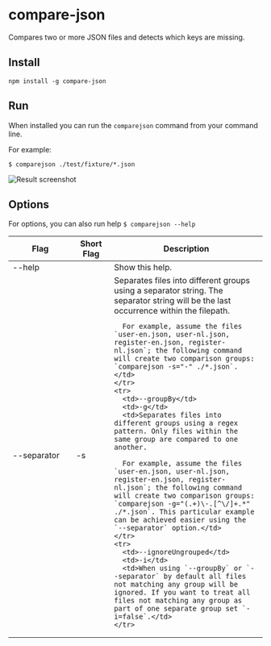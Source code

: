 # compare-json

Compares two or more JSON files and detects which keys are missing.

## Install

```
npm install -g compare-json
```

## Run

When installed you can run the `comparejson` command from your command line.

For example:

```
$ comparejson ./test/fixture/*.json
```

![Result screenshot](https://github.com/nolemmings/compare-json/blob/master/screenshot.png?raw=true)

## Options

For options, you can also run help `$ comparejson --help`

<table>
  <thead>
    <tr>
      <th width="25%">Flag</th>
      <th width="15%">Short Flag</th>
      <th>Description</th>
    </tr>
  </thead>
  <tbody>
    <tr>
      <td>--help</td>
      <td></td>
      <td>Show this help.</td>
    </tr>
    <tr>
      <td>--separator</td>
      <td>-s</td>
      <td>Separates files into different groups using a separator string. The separator string will be the last occurrence within the filepath.

      For example, assume the files `user-en.json, user-nl.json, register-en.json, register-nl.json`; the following command will create two comparison groups: `comparejson -s="-" ./*.json`.</td>
    </tr>
    <tr>
      <td>--groupBy</td>
      <td>-g</td>
      <td>Separates files into different groups using a regex pattern. Only files within the same group are compared to one another.

      For example, assume the files `user-en.json, user-nl.json, register-en.json, register-nl.json`; the following command will create two comparison groups: `comparejson -g="(.+)\-.[^\/]+.*" ./*.json`. This particular example can be achieved easier using the `--separator` option.</td>
    </tr>
    <tr>
      <td>--ignoreUngrouped</td>
      <td>-i</td>
      <td>When using `--groupBy` or `--separator` by default all files not matching any group will be ignored. If you want to treat all files not matching any group as part of one separate group set `-i=false`.</td>
    </tr>
  </tbody>
</table>

